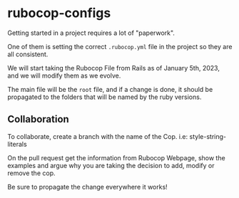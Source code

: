 # rubocop-configs

Getting started in a project requires a lot of "paperwork".

One of them is setting the correct `.rubocop.yml` file in the project so they are all consistent.

We will start taking the Rubocop File from Rails as of January 5th, 2023, and we will modify them as we evolve.

The main file will be the `root` file, and if a change is done, it should be propagated to the folders that will be named by the ruby versions.


## Collaboration

To collaborate, create a branch with the name of the Cop. i.e: style-string-literals

On the pull request get the information from Rubocop Webpage, show the examples and argue why you are taking the decision to add, modify or remove the cop.

Be sure to propagate the change everywhere it works!

